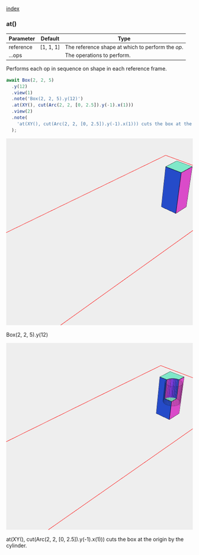 [index](../../nb/api/index.md)
### at()
Parameter|Default|Type
---|---|---
reference|[1, 1, 1]|The reference shape at which to perform the _op_.
...ops||The operations to perform.

Performs each op in sequence on shape in each reference frame.

```JavaScript
await Box(2, 2, 5)
  .y(12)
  .view(1)
  .note('Box(2, 2, 5).y(12)')
  .at(XY(), cut(Arc(2, 2, [0, 2.5]).y(-1).x(1)))
  .view(2)
  .note(
    'at(XY(), cut(Arc(2, 2, [0, 2.5]).y(-1).x(1))) cuts the box at the origin by the cylinder.'
  );
```

![Image](at.md.$2_1.png)

Box(2, 2, 5).y(12)

![Image](at.md.$2_2.png)

at(XY(), cut(Arc(2, 2, [0, 2.5]).y(-1).x(1))) cuts the box at the origin by the cylinder.
